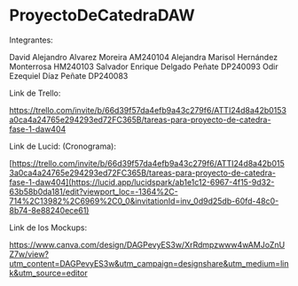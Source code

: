# ProyectoDeCatedraDAW

Integrantes:

David Alejandro Alvarez Moreira AM240104
Alejandra Marisol Hernández Monterrosa HM240103
Salvador Enrique Delgado Peñate DP240093
Odir Ezequiel Díaz Peñate DP240083

Link de Trello:

https://trello.com/invite/b/66d39f57da4efb9a43c279f6/ATTI24d8a42b0153a0ca4a24765e294293ed72FC365B/tareas-para-proyecto-de-catedra-fase-1-daw404

Link de Lucid: (Cronograma):

[https://trello.com/invite/b/66d39f57da4efb9a43c279f6/ATTI24d8a42b0153a0ca4a24765e294293ed72FC365B/tareas-para-proyecto-de-catedra-fase-1-daw404](https://lucid.app/lucidspark/ab1e1c12-6967-4f15-9d32-63b58b0da181/edit?viewport_loc=-1364%2C-714%2C13982%2C6969%2C0_0&invitationId=inv_0d9d25db-60fd-48c0-8b74-8e88240ece61)

Link de los Mockups:

https://www.canva.com/design/DAGPevyES3w/XrRdmpzwww4wAMJoZnUZ7w/view?utm_content=DAGPevyES3w&utm_campaign=designshare&utm_medium=link&utm_source=editor

